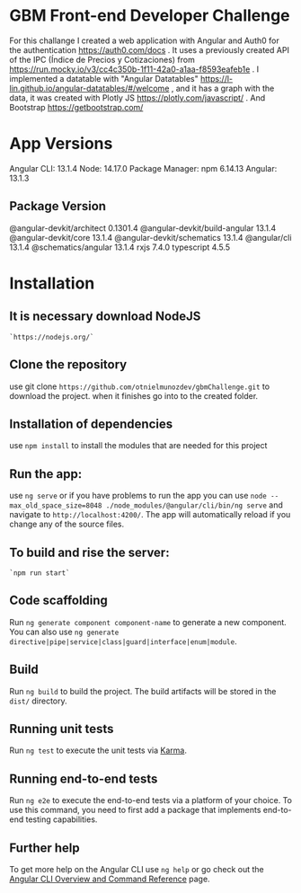 # GBM Front-end Developer Challenge

For this challange I created a web application with Angular and Auth0 for the authentication https://auth0.com/docs .
It uses a previously created API of the IPC (Índice de Precios y Cotizaciones) from https://run.mocky.io/v3/cc4c350b-1f11-42a0-a1aa-f8593eafeb1e .
I implemented a datatable with "Angular Datatables" https://l-lin.github.io/angular-datatables/#/welcome , 
and it has a graph with the data, it was created with Plotly JS https://plotly.com/javascript/ .
And Bootstrap https://getbootstrap.com/

# App Versions
Angular CLI: 13.1.4
Node: 14.17.0
Package Manager: npm 6.14.13
Angular: 13.1.3

Package                         Version
---------------------------------------------------------
@angular-devkit/architect       0.1301.4
@angular-devkit/build-angular   13.1.4
@angular-devkit/core            13.1.4
@angular-devkit/schematics      13.1.4
@angular/cli                    13.1.4
@schematics/angular             13.1.4
rxjs                            7.4.0
typescript                      4.5.5

# Installation

## It is necessary download NodeJS
```shell
`https://nodejs.org/`
```
## Clone the repository

use git clone `https://github.com/otnielmunozdev/gbmChallenge.git` to download the project.
when it finishes go into to the created folder.

## Installation of dependencies

use `npm install` to install the modules that are needed for this project

##  Run the app:

use `ng serve` or if you have problems to run the app you can use 
`node --max_old_space_size=8048 ./node_modules/@angular/cli/bin/ng serve` and navigate to `http://localhost:4200/`. 
The app will automatically reload if you change any of the source files. 

## To build and rise the server:
```shell
`npm run start`
```
## Code scaffolding

Run `ng generate component component-name` to generate a new component. You can also use `ng generate directive|pipe|service|class|guard|interface|enum|module`.

## Build

Run `ng build` to build the project. The build artifacts will be stored in the `dist/` directory.

## Running unit tests

Run `ng test` to execute the unit tests via [Karma](https://karma-runner.github.io).

## Running end-to-end tests

Run `ng e2e` to execute the end-to-end tests via a platform of your choice. To use this command, you need to first add a package that implements end-to-end testing capabilities.

## Further help

To get more help on the Angular CLI use `ng help` or go check out the [Angular CLI Overview and Command Reference](https://angular.io/cli) page.
